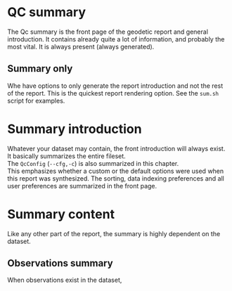 QC summary
==========

The Qc summary is the front page of the geodetic report
and general introduction. It contains already quite a lot of information,
and probably the most vital. 
It is always present (always generated). 

## Summary only

Whe have options to only generate the report introduction and not the rest of the report.
This is the quickest report rendering option. See the `sum.sh` script for examples.

Summary introduction
====================

Whatever your dataset may contain, the front introduction will always exist.
It basically summarizes the entire fileset.   
The `QcConfig` (`--cfg,-c`) is also summarized in this chapter.  
This emphasizes whether a custom or the default options were used when this report was synthesized.
The sorting, data indexing preferences and all user preferences are summarized in the front page.

Summary content
===============

Like any other part of the report, the summary is highly dependent on the dataset.

## Observations summary

When observations exist in the dataset, 
